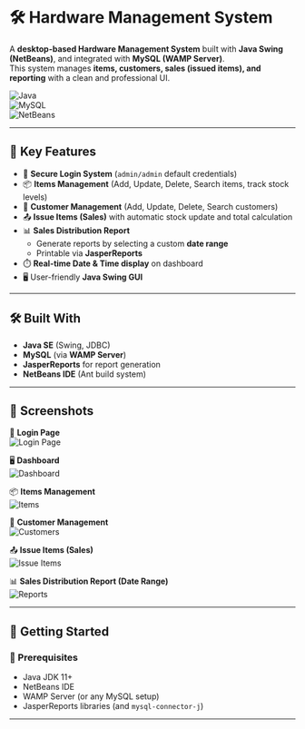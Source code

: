 # 🛠️ Hardware Management System

A **desktop-based Hardware Management System** built with **Java Swing (NetBeans)**, and integrated with **MySQL (WAMP Server)**.  
This system manages **items, customers, sales (issued items), and reporting** with a clean and professional UI.

![Java](https://img.shields.io/badge/Java-Swing-orange?style=flat-square&logo=java)  
![MySQL](https://img.shields.io/badge/Database-MySQL-blue?style=flat-square&logo=mysql)  
![NetBeans](https://img.shields.io/badge/IDE-NetBeans-1f6f8b?style=flat-square&logo=apache-netbeans-ide)  

---

## 🔐 Key Features

- 🔑 **Secure Login System** (`admin/admin` default credentials)  
- 📦 **Items Management** (Add, Update, Delete, Search items, track stock levels)  
- 👥 **Customer Management** (Add, Update, Delete, Search customers)  
- 📤 **Issue Items (Sales)** with automatic stock update and total calculation  
- 📊 **Sales Distribution Report**
  - Generate reports by selecting a custom **date range**  
  - Printable via **JasperReports**  
- ⏱️ **Real-time Date & Time display** on dashboard    
- 🖥️ User-friendly **Java Swing GUI**  

---

## 🛠️ Built With

- **Java SE** (Swing, JDBC)  
- **MySQL** (via **WAMP Server**)  
- **JasperReports** for report generation  
- **NetBeans IDE** (Ant build system)

---

## 📸 Screenshots

🔐 **Login Page**  
![Login Page](https://via.placeholder.com/900x500.png?text=Login+Page)

🖥️ **Dashboard**  
![Dashboard](https://via.placeholder.com/900x500.png?text=Dashboard)

📦 **Items Management**  
![Items](https://via.placeholder.com/900x500.png?text=Items+Management)

👥 **Customer Management**  
![Customers](https://via.placeholder.com/900x500.png?text=Customer+Management)

📤 **Issue Items (Sales)**  
![Issue Items](https://via.placeholder.com/900x500.png?text=Issue+Items)

📊 **Sales Distribution Report (Date Range)**  
![Reports](https://via.placeholder.com/900x500.png?text=Sales+Distribution+Report)


---


## 🧪 Getting Started

### 🔧 Prerequisites
- Java JDK 11+  
- NetBeans IDE  
- WAMP Server (or any MySQL setup)  
- JasperReports libraries (and `mysql-connector-j`)  

---

